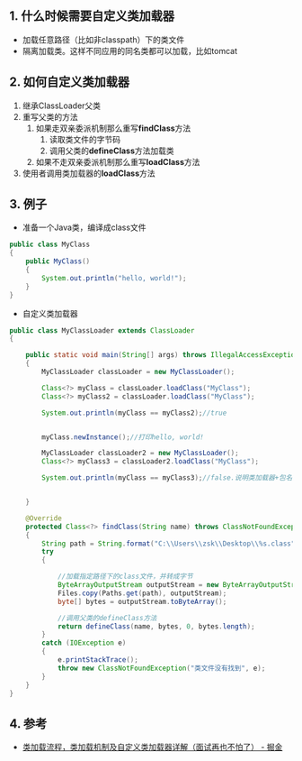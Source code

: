 ## 1. 什么时候需要自定义类加载器

- 加载任意路径（比如非classpath）下的类文件
- 隔离加载类。这样不同应用的同名类都可以加载，比如tomcat


## 2. 如何自定义类加载器

1. 继承ClassLoader父类
2. 重写父类的方法
    1. 如果走双亲委派机制那么重写**findClass**方法
        1. 读取类文件的字节码
        2. 调用父类的**defineClass**方法加载类
    2. 如果不走双亲委派机制那么重写**loadClass**方法
3. 使用者调用类加载器的**loadClass**方法

## 3. 例子
- 准备一个Java类，编译成class文件

```java
public class MyClass
{
    public MyClass()
    {
        System.out.println("hello, world!");
    }
}
```

- 自定义类加载器

```java
public class MyClassLoader extends ClassLoader
{

    public static void main(String[] args) throws IllegalAccessException, InstantiationException, ClassNotFoundException
    {
        MyClassLoader classLoader = new MyClassLoader();

        Class<?> myClass = classLoader.loadClass("MyClass");
        Class<?> myClass2 = classLoader.loadClass("MyClass");

        System.out.println(myClass == myClass2);//true


        myClass.newInstance();//打印hello, world!

        MyClassLoader classLoader2 = new MyClassLoader();
        Class<?> myClass3 = classLoader2.loadClass("MyClass");

        System.out.println(myClass == myClass3);//false.说明类加载器+包名+类名才能唯一确定一个类


    }

    @Override
    protected Class<?> findClass(String name) throws ClassNotFoundException
    {
        String path = String.format("C:\\Users\\zsk\\Desktop\\%s.class", name);
        try
        {

            //加载指定路径下的class文件，并转成字节
            ByteArrayOutputStream outputStream = new ByteArrayOutputStream();
            Files.copy(Paths.get(path), outputStream);
            byte[] bytes = outputStream.toByteArray();

            //调用父类的defineClass方法
            return defineClass(name, bytes, 0, bytes.length);
        }
        catch (IOException e)
        {
            e.printStackTrace();
            throw new ClassNotFoundException("类文件没有找到", e);
        }
    }
}

```

## 4. 参考
- [类加载流程，类加载机制及自定义类加载器详解（面试再也不怕了） \- 掘金](https://juejin.im/post/5cffa528e51d4556da53d091)
